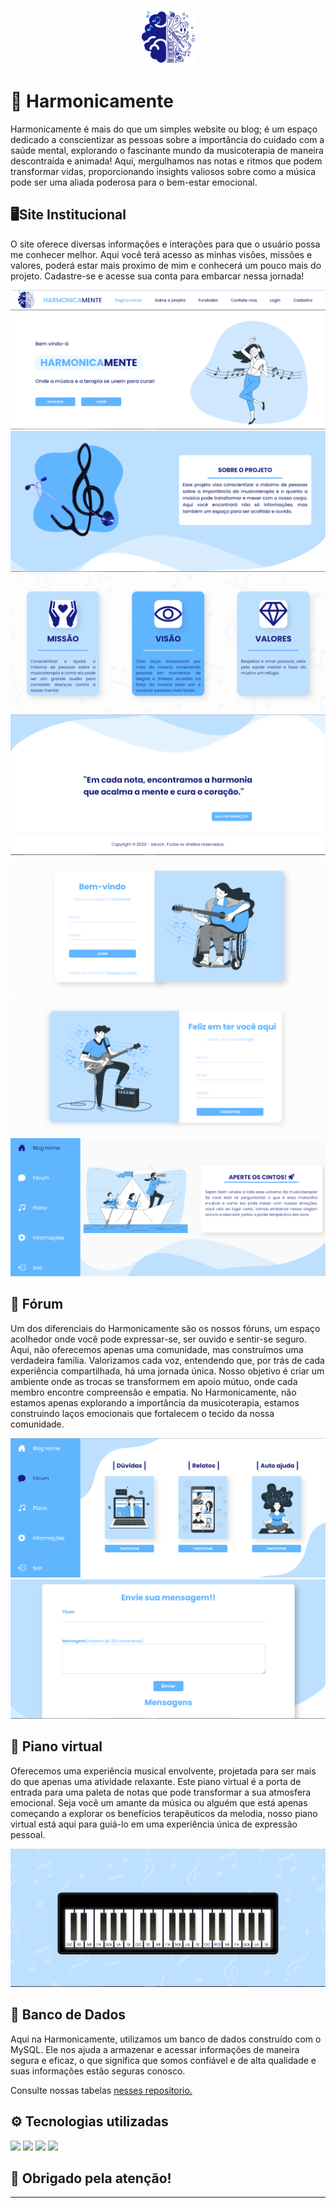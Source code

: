 <h3 align="center">
  <img src="Site/web-data-viz/site/public/assets/img/icon(3).png" alt="Logo" height="85"/>
</h3>

# 💙 Harmonicamente
<p> Harmonicamente é mais do que um simples website ou blog; é um espaço dedicado a conscientizar as pessoas sobre a importância do cuidado com a saúde mental, explorando o fascinante mundo da musicoterapia de maneira descontraída e animada! Aqui, mergulhamos nas notas e ritmos que podem transformar vidas, proporcionando insights valiosos sobre como a música pode ser uma aliada poderosa para o bem-estar emocional.</p>

##  🖥️Site Institucional
<p>O site oferece diversas informações e interações para que o usuário possa me conhecer melhor.
Aqui você terá acesso as minhas visões, missões e valores, poderá estar mais proximo de mim e conhecerá um pouco mais do projeto. Cadastre-se e acesse sua conta para embarcar nessa jornada! </p>
<img  src="Site/web-data-viz/site/public/assets/img/T1.PNG"/>
<img  src="Site/web-data-viz/site/public/assets/img/T2.PNG"/>
<img  src="Site/web-data-viz/site/public/assets/img/T3.PNG"/>
<img  src="Site/web-data-viz/site/public/assets/img/T4.PNG"/>
<img  src="Site/web-data-viz/site/public/assets/img/T5.PNG"/>
<img  src="Site/web-data-viz/site/public/assets/img/T6.PNG"/>
<img  src="Site/web-data-viz/site/public/assets/img/T7.PNG"/>


## 💬 Fórum
<p>
Um dos diferenciais do Harmonicamente são os nossos fóruns, um espaço acolhedor onde você pode expressar-se, ser ouvido e sentir-se seguro. Aqui, não oferecemos apenas uma comunidade, mas construímos uma verdadeira família. Valorizamos cada voz, entendendo que, por trás de cada experiência compartilhada, há uma jornada única. Nosso objetivo é criar um ambiente onde as trocas se transformem em apoio mútuo, onde cada membro encontre compreensão e empatia. No Harmonicamente, não estamos apenas explorando a importância da musicoterapia, estamos construindo laços emocionais que fortalecem o tecido da nossa comunidade.
</p>
<img  src="Site/web-data-viz/site/public/assets/img/F1.PNG" />
<img  src="Site/web-data-viz/site/public/assets/img/F2.PNG" />

## 🎹​ Piano virtual
<p>Oferecemos uma experiência musical envolvente, projetada para ser mais do que apenas uma atividade relaxante. Este piano virtual é a porta de entrada para uma paleta de notas que pode transformar a sua atmosfera emocional. Seja você um amante da música ou alguém que está apenas começando a explorar os benefícios terapêuticos da melodia, nosso piano virtual está aqui para guiá-lo em uma experiência única de expressão pessoal.</p>
<img  src="Site/web-data-viz/site/public/assets/img/P.PNG" />


## 💾 Banco de Dados
<p>Aqui na Harmonicamente, utilizamos um banco de dados construído com o MySQL. Ele nos ajuda a armazenar e acessar informações de maneira segura e eficaz, o que significa que somos confiável e de alta qualidade e suas informações estão seguras conosco.</p>

Consulte nossas tabelas [nesses repositorio.](https://github.com/Jacslima/Harmonicamente/tree/main/Banco%20de%20Dados)



## ⚙ Tecnologias utilizadas
  
<img  src="https://cdn.jsdelivr.net/gh/devicons/devicon/icons/mysql/mysql-plain-wordmark.svg"  width="60"/> <img  src="https://cdn.jsdelivr.net/gh/devicons/devicon/icons/html5/html5-plain-wordmark.svg"  width="60"/> <img  src="https://cdn.jsdelivr.net/gh/devicons/devicon/icons/css3/css3-plain-wordmark.svg"  width="60"/> <img  src="https://cdn.jsdelivr.net/gh/devicons/devicon/icons/javascript/javascript-original.svg"  width="60"/>

## 🤍 Obrigado pela atenção! 

<hr/>

